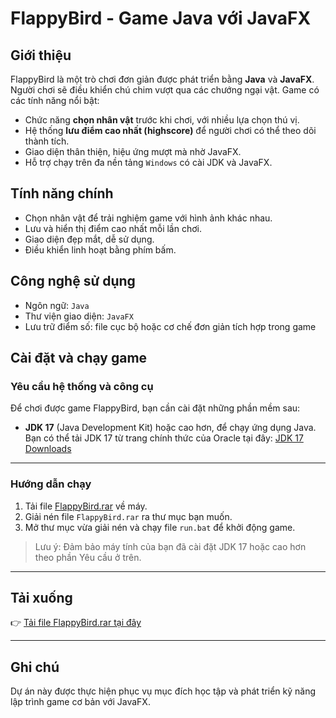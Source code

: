 # FlappyBird - Game Java với JavaFX

## Giới thiệu

FlappyBird là một trò chơi đơn giản được phát triển bằng **Java** và **JavaFX**. Người chơi sẽ điều khiển chú chim vượt qua các chướng ngại vật. Game có các tính năng nổi bật:

- Chức năng **chọn nhân vật** trước khi chơi, với nhiều lựa chọn thú vị.
- Hệ thống **lưu điểm cao nhất (highscore)** để người chơi có thể theo dõi thành tích.
- Giao diện thân thiện, hiệu ứng mượt mà nhờ JavaFX.
- Hỗ trợ chạy trên đa nền tảng `Windows` có cài JDK và JavaFX.

## Tính năng chính

- Chọn nhân vật để trải nghiệm game với hình ảnh khác nhau.
- Lưu và hiển thị điểm cao nhất mỗi lần chơi.
- Giao diện đẹp mắt, dễ sử dụng.
- Điều khiển linh hoạt bằng phím bấm.

## Công nghệ sử dụng

- Ngôn ngữ: `Java`
- Thư viện giao diện: `JavaFX`
- Lưu trữ điểm số: file cục bộ hoặc cơ chế đơn giản tích hợp trong game

## Cài đặt và chạy game

### Yêu cầu hệ thống và công cụ

Để chơi được game FlappyBird, bạn cần cài đặt những phần mềm sau:

- **JDK 17** (Java Development Kit) hoặc cao hơn, để chạy ứng dụng Java.  
  Bạn có thể tải JDK 17 từ trang chính thức của Oracle tại đây: [JDK 17 Downloads](https://www.oracle.com/java/technologies/javase/jdk17-archive-downloads.html)

---

### Hướng dẫn chạy

1. Tải file [FlappyBird.rar](https://drive.google.com/uc?export=download&id=1E5UXqSb4mheKH0qUTiETdR7dRpcbw7DO) về máy.
2. Giải nén file `FlappyBird.rar` ra thư mục bạn muốn.
3. Mở thư mục vừa giải nén và chạy file `run.bat` để khởi động game.

> Lưu ý: Đảm bảo máy tính của bạn đã cài đặt JDK 17 hoặc cao hơn theo phần Yêu cầu ở trên.

---

## Tải xuống

👉 [Tải file FlappyBird.rar tại đây](https://drive.google.com/uc?export=download&id=1E5UXqSb4mheKH0qUTiETdR7dRpcbw7DO)

---

## Ghi chú

Dự án này được thực hiện phục vụ mục đích học tập và phát triển kỹ năng lập trình game cơ bản với JavaFX.

